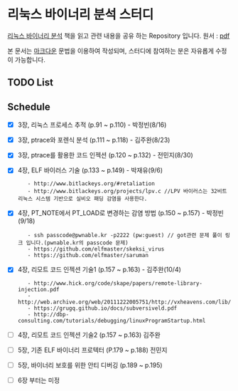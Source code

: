 # 리눅스 바이너리 분석 스터디
[리눅스 바이너리 분석](http://www.acornpub.co.kr/book/linux-binary) 책을 읽고 관련 내용을 공유 하는 Repository 입니다.
원서 : [pdf](http://index-of.es/Miscellanous/Learning%20Linux%20Binary%20Analysis.pdf)

본 문서는 [마크다운](https://help.github.com/articles/basic-writing-and-formatting-syntax/) 문법을 이용하여 작성되며, 스터디에 참여하는 분은 자유롭게 수정이 가능합니다.

## TODO List

## Schedule
- [x] 3장, 리눅스 프로세스 추적 (p.91 ~ p.110) - 박정빈(8/16)
- [x] 3장, ptrace와 포렌식 분석 (p.111 ~ p.118) - 김주완(8/23)
- [x] 3장, ptrace를 활용한 코드 인젝션 (p.120 ~ p.132) - 전민지(8/30)
- [x] 4장, ELF 바이러스 기술 (p.133 ~ p.149) - 박재유(9/6)
         
         - http://www.bitlackeys.org/#retaliation
         - http://www.bitlackeys.org/projects/lpv.c //LPV 바이러스는 32비트 리눅스 시스템 기반으로 실비오 패딩 감염을 사용한다.
- [x] 4장, PT_NOTE에서 PT_LOAD로 변경하는 감염 방법 (p.150 ~ p.157) - 박정빈(9/18)

         - ssh passcode@pwnable.kr -p2222 (pw:guest) // got관련 문제 풀이 링크 입니다.(pwnable.kr의 passcode 문제)
         - https://github.com/elfmaster/skeksi_virus
         - https://github.com/elfmaster/saruman
         
- [x] 4장, 리모트 코드 인젝션 기술1 (p.157 ~ p.163) - 김주완(10/4)

         - http://www.hick.org/code/skape/papers/remote-library-injection.pdf
         - http://web.archive.org/web/20111222005751/http://vxheavens.com/lib/vrn00.html
         - https://grugq.github.io/docs/subversiveld.pdf
         - http://dbp-consulting.com/tutorials/debugging/linuxProgramStartup.html
         
- [ ] 4장, 리모트 코드 인젝션 기술2 (p.157 ~ p.163) 김주완
- [ ] 5장, 기존 ELF 바이너리 프로텍터 (P.179 ~ p.188)  전민지
- [ ] 5장, 바이너리 보호를 위한 안티 디버깅 (p.189 ~ p.195)
- [ ] 6장 부터는 미정
